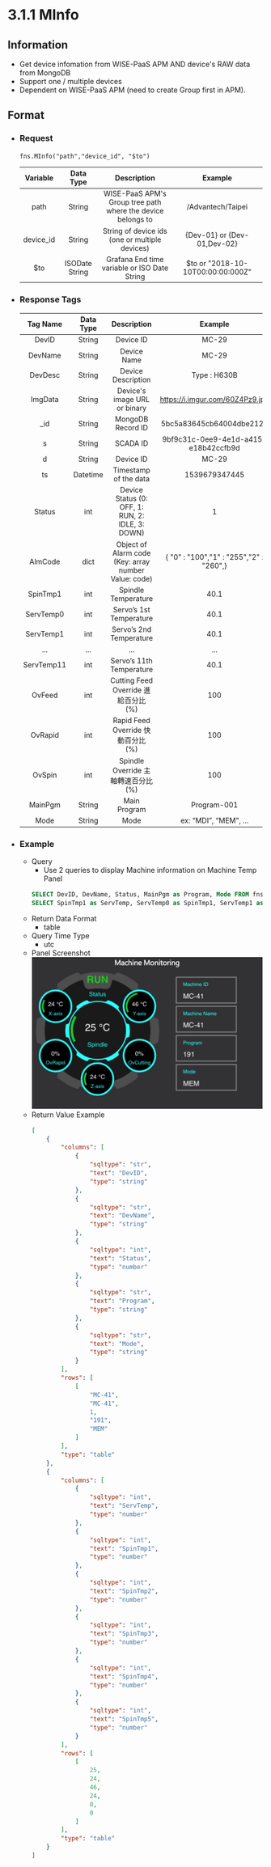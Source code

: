 # 3.1.1 MInfo

## Information

* Get device infomation from WISE-PaaS APM AND device's RAW data from MongoDB
* Support one / multiple devices
* Dependent on WISE-PaaS APM (need to create Group first in APM).

## Format

* ### Request

  ```
  fns.MInfo("path","device_id", "$to")
  ```

  | Variable | Data Type | Description | Example |
  | :---: | :---: | :---: | :---: |
  | path | String | WISE-PaaS APM's Group tree path<br>where the device belongs to | /Advantech/Taipei |
  | device_id | String | String of device ids \(one or multiple devices\) | {Dev-01} or {Dev-01,Dev-02} |
  | $to | ISODate String | Grafana End time variable or ISO Date String | $to or "2018-10-10T00:00:00:000Z" |

* ### Response Tags

  | Tag Name | Data Type | Description | Example |
  | :---: | :---: | :---: | :---: |
  | DevID | String | Device ID | MC-29 |
  | DevName | String | Device Name | MC-29 |
  | DevDesc | String | Device Description | Type : H630B |
  | ImgData | String | Device's image URL or binary | https://i.imgur.com/60Z4Pz9.jpg |
  | _id | String | MongoDB Record ID | 5bc5a83645cb64004dbe2121 |
  | s | String | SCADA ID | 9bf9c31c-0ee9-4e1d-a415-e18b42ccfb9d |
  | d | String | Device ID | MC-29 |
  | ts | Datetime | Timestamp of the data | 1539679347445 |
  | Status | int | Device Status \(0: OFF, 1: RUN, 2: IDLE, 3: DOWN\) | 1 |
  | AlmCode | dict | Object of Alarm code \(Key: array number Value: code\) | { "0" : "100","1" : "255","2" : "260",} |
  | SpinTmp1 | int | Spindle Temperature | 40.1 |
  | ServTemp0 | int | Servo’s 1st Temperature | 40.1 |
  | ServTemp1 | int | Servo’s 2nd Temperature | 40.1 |
  | ... | ... | ... | ... |
  | ServTemp11 | int | Servo’s 11th Temperature | 40.1 |
  | OvFeed | int | Cutting Feed Override 進給百分比 \(%\) | 100 |
  | OvRapid | int | Rapid Feed Override 快動百分比 \(%\) | 100 |
  | OvSpin | int | Spindle Override 主軸轉速百分比 \(%\) | 100 |
  | MainPgm | String | Main Program | Program-001 |
  | Mode | String | Mode | ex: “MDI”, “MEM”, ... |

* ### Example

  - Query
    * Use 2 queries to display Machine information on Machine Temp Panel  
    ``` sql
    SELECT DevID, DevName, Status, MainPgm as Program, Mode FROM fns.MInfo("$Group", "$Machine", "$to")  
    SELECT SpinTmp1 as ServTemp, ServTemp0 as SpinTmp1, ServTemp1 as SpinTmp2, ServTemp2 as SpinTmp3, ServTemp3 as SpinTmp4,ServTemp4 as SpinTmp5 FROM fns.MInfo("$Group", "$Machine", "$to")
    ```    
  - Return Data Format
    * table
  - Query Time Type
    * utc
  - Panel Screenshot
    ![](/images/3.1.1-MInfo-Temperature.jpg)
  - Return Value Example
    ``` json
    [
        {
            "columns": [
                {
                    "sqltype": "str", 
                    "text": "DevID", 
                    "type": "string"
                }, 
                {
                    "sqltype": "str", 
                    "text": "DevName", 
                    "type": "string"
                }, 
                {
                    "sqltype": "int", 
                    "text": "Status", 
                    "type": "number"
                }, 
                {
                    "sqltype": "str", 
                    "text": "Program", 
                    "type": "string"
                }, 
                {
                    "sqltype": "str", 
                    "text": "Mode", 
                    "type": "string"
                }
            ], 
            "rows": [
                [
                    "MC-41", 
                    "MC-41", 
                    1, 
                    "191", 
                    "MEM"
                ]
            ], 
            "type": "table"
        }, 
        {
            "columns": [
                {
                    "sqltype": "int", 
                    "text": "ServTemp", 
                    "type": "number"
                }, 
                {
                    "sqltype": "int", 
                    "text": "SpinTmp1", 
                    "type": "number"
                }, 
                {
                    "sqltype": "int", 
                    "text": "SpinTmp2", 
                    "type": "number"
                }, 
                {
                    "sqltype": "int", 
                    "text": "SpinTmp3", 
                    "type": "number"
                }, 
                {
                    "sqltype": "int", 
                    "text": "SpinTmp4", 
                    "type": "number"
                }, 
                {
                    "sqltype": "int", 
                    "text": "SpinTmp5", 
                    "type": "number"
                }
            ], 
            "rows": [
                [
                    25, 
                    24, 
                    46, 
                    24, 
                    0, 
                    0
                ]
            ], 
            "type": "table"
        }
    ]
    ```
